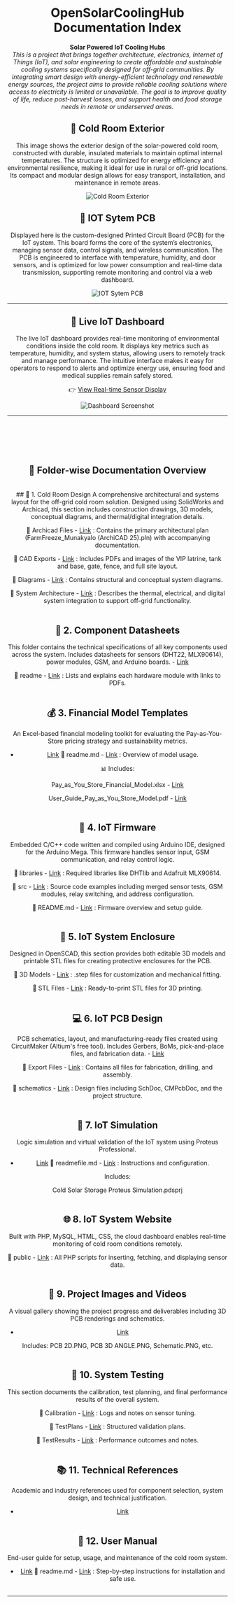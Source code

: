 <div align="center">

# OpenSolarCoolingHub Documentation Index

**Solar Powered IoT Cooling Hubs**  
_This is a project that brings together architecture, electronics, Internet of Things (IoT), and solar engineering to create affordable and sustainable cooling systems specifically designed for off-grid communities. By integrating smart design with energy-efficient technology and renewable energy sources, the project aims to provide reliable cooling solutions where access to electricity is limited or unavailable. The goal is to improve quality of life, reduce post-harvest losses, and support health and food storage needs in remote or underserved areas._

## 🔗 Cold Room Exterior
This image shows the exterior design of the solar-powered cold room, constructed with durable, insulated materials to maintain optimal internal temperatures. The structure is optimized for energy efficiency and environmental resilience, making it ideal for use in rural or off-grid locations. Its compact and modular design allows for easy transport, installation, and maintenance in remote areas.

![Cold Room Exterior](/Project%20Images%20and%20Videos/opensolarimage.PNG)


## 🔗 IOT Sytem PCB
Displayed here is the custom-designed Printed Circuit Board (PCB) for the IoT system. This board forms the core of the system’s electronics, managing sensor data, control signals, and wireless communication. The PCB is engineered to interface with temperature, humidity, and door sensors, and is optimized for low power consumption and real-time data transmission, supporting remote monitoring and control via a web dashboard.

![IOT Sytem PCB](/Project%20Images%20and%20Videos/PCB%203D%20ANGLE.PNG)

---

## 🔗 Live IoT Dashboard  
The live IoT dashboard provides real-time monitoring of environmental conditions inside the cold room. It displays key metrics such as temperature, humidity, and system status, allowing users to remotely track and manage performance. The intuitive interface makes it easy for operators to respond to alerts and optimize energy use, ensuring food and medical supplies remain safely stored.

👉 [View Real-time Sensor Display](http://solarcoolingproject.atwebpages.com/RealtimeDisplayImproved.php)

![Dashboard Screenshot](/Project%20Images%20and%20Videos/solarimagedashboard.PNG)

---

<br><br><br><br>

## 📂 Folder-wise Documentation Overview
<br>
## 🧊 1. Cold Room Design 
A comprehensive architectural and systems layout for the off-grid cold room solution. Designed using SolidWorks and Archicad, this section includes construction drawings, 3D models, conceptual diagrams, and thermal/digital integration details.

🔗 Archicad Files - [Link](https://github.com/EnAccess/OpenSolarCoolingHub/tree/b22f68ab80e7eb956e8c33c35e9078b9c4da2ed1/Cold%20Room%20Design/ColdRoom/Archicad%20Files) : Contains the primary architectural plan (FarmFreeze_Munakyalo (ArchiCAD 25).pln) with accompanying documentation.

🔗 CAD Exports - [Link](https://github.com/EnAccess/OpenSolarCoolingHub/tree/b22f68ab80e7eb956e8c33c35e9078b9c4da2ed1/Cold%20Room%20Design/ColdRoom/CAD%20Exports) : Includes PDFs and images of the VIP latrine, tank and base, gate, fence, and full site layout.

🔗 Diagrams - [Link](https://github.com/EnAccess/OpenSolarCoolingHub/tree/b22f68ab80e7eb956e8c33c35e9078b9c4da2ed1/Cold%20Room%20Design/ColdRoom/Diagrams) : Contains structural and conceptual system diagrams.

🔗 System Architecture - [Link](https://github.com/EnAccess/OpenSolarCoolingHub/tree/b22f68ab80e7eb956e8c33c35e9078b9c4da2ed1/Cold%20Room%20Design/SystemArchitecture) : Describes the thermal, electrical, and digital system integration to support off-grid functionality.<br><br>


## 📎 2. Component Datasheets
This folder contains the technical specifications of all key components used across the system. Includes datasheets for sensors (DHT22, MLX90614), power modules, GSM, and Arduino boards. - [Link](https://github.com/EnAccess/OpenSolarCoolingHub/tree/b22f68ab80e7eb956e8c33c35e9078b9c4da2ed1/Component%20Datasheets) 

🔗 readme - [Link](https://github.com/EnAccess/OpenSolarCoolingHub/blob/b22f68ab80e7eb956e8c33c35e9078b9c4da2ed1/Component%20Datasheets/readme) : Lists and explains each hardware module with links to PDFs.<br><br>


## 💰 3. Financial Model Templates
An Excel-based financial modeling toolkit for evaluating the Pay-as-You-Store pricing strategy and sustainability metrics.
 - [Link](https://github.com/EnAccess/OpenSolarCoolingHub/tree/b22f68ab80e7eb956e8c33c35e9078b9c4da2ed1/Financial%20Model%20Templates) 
🔗 readme.md - [Link](https://github.com/EnAccess/OpenSolarCoolingHub/blob/b22f68ab80e7eb956e8c33c35e9078b9c4da2ed1/Financial%20Model%20Templates/readme.md) : Overview of model usage.

📊 Includes:

Pay_as_You_Store_Financial_Model.xlsx - [Link](https://github.com/EnAccess/OpenSolarCoolingHub/blob/b22f68ab80e7eb956e8c33c35e9078b9c4da2ed1/Financial%20Model%20Templates/Pay_as_You_Store_Financial_Model.xlsx) 

User_Guide_Pay_as_You_Store_Model.pdf - [Link](https://github.com/EnAccess/OpenSolarCoolingHub/blob/b22f68ab80e7eb956e8c33c35e9078b9c4da2ed1/Financial%20Model%20Templates/User_Guide_Pay_as_You_Store_Model.pdf) <br><br>


## 🧠 4. IoT Firmware
Embedded C/C++ code written and compiled using Arduino IDE, designed for the Arduino Mega. This firmware handles sensor input, GSM communication, and relay control logic.

🔗 libraries - [Link](https://github.com/EnAccess/OpenSolarCoolingHub/tree/b22f68ab80e7eb956e8c33c35e9078b9c4da2ed1/IOT%20System%20Arduino%20Firmware/libraries) : Required libraries like DHTlib and Adafruit MLX90614.

🔗 src - [Link](https://github.com/EnAccess/OpenSolarCoolingHub/tree/b22f68ab80e7eb956e8c33c35e9078b9c4da2ed1/IOT%20System%20Arduino%20Firmware/src) : Source code examples including merged sensor tests, GSM modules, relay switching, and address configuration.

🔗 README.md - [Link](https://github.com/EnAccess/OpenSolarCoolingHub/blob/b22f68ab80e7eb956e8c33c35e9078b9c4da2ed1/IOT%20System%20Arduino%20Firmware/src/readme) : Firmware overview and setup guide.<br><br>


## 🧱 5. IoT System Enclosure
Designed in OpenSCAD, this section provides both editable 3D models and printable STL files for creating protective enclosures for the PCB.

🔗 3D Models - [Link](https://github.com/EnAccess/OpenSolarCoolingHub/tree/b22f68ab80e7eb956e8c33c35e9078b9c4da2ed1/IOT%20System%20Enclosure/3D%20Models) : .step files for customization and mechanical fitting.

🔗 STL Files - [Link](https://github.com/EnAccess/OpenSolarCoolingHub/tree/b22f68ab80e7eb956e8c33c35e9078b9c4da2ed1/IOT%20System%20Enclosure/STL%20Files) : Ready-to-print STL files for 3D printing.<br><br>


## 💻 6. IoT PCB Design
PCB schematics, layout, and manufacturing-ready files created using CircuitMaker (Altium's free tool). Includes Gerbers, BoMs, pick-and-place files, and fabrication data. - [Link](https://github.com/EnAccess/OpenSolarCoolingHub/tree/b22f68ab80e7eb956e8c33c35e9078b9c4da2ed1/IOT%20System%20PCB) 

🔗 Export Files - [Link](https://github.com/EnAccess/OpenSolarCoolingHub/tree/b22f68ab80e7eb956e8c33c35e9078b9c4da2ed1/IOT%20System%20PCB/Export%20FIles) : Contains all files for fabrication, drilling, and assembly.

🔗 schematics - [Link](https://github.com/EnAccess/OpenSolarCoolingHub/tree/b22f68ab80e7eb956e8c33c35e9078b9c4da2ed1/IOT%20System%20PCB/schematics) : Design files including SchDoc, CMPcbDoc, and the project structure.<br><br>


## 🧪 7. IoT Simulation
Logic simulation and virtual validation of the IoT system using Proteus Professional.
 - [Link]() 
🔗 readmefile.md - [Link]() : Instructions and configuration.

Includes:

Cold Solar Storage Proteus Simulation.pdsprj<br><br>


## 🌐 8. IoT System Website
Built with PHP, MySQL, HTML, CSS, the cloud dashboard enables real-time monitoring of cold room conditions remotely.

🔗 public - [Link]() : All PHP scripts for inserting, fetching, and displaying sensor data.<br><br>




## 🎥 9. Project Images and Videos
A visual gallery showing the project progress and deliverables including 3D PCB renderings and schematics.
 - [Link]() 


Includes: PCB 2D.PNG, PCB 3D ANGLE.PNG, Schematic.PNG, etc.<br><br>


## 🧪 10. System Testing
This section documents the calibration, test planning, and final performance results of the overall system.

🔗 Calibration - [Link]() : Logs and notes on sensor tuning.

🔗 TestPlans - [Link]() : Structured validation plans.

🔗 TestResults - [Link]() : Performance outcomes and notes.<br><br>


## 📚 11. Technical References
Academic and industry references used for component selection, system design, and technical justification.
 - [Link]() 
<br><br>


## 📘 12. User Manual
End-user guide for setup, usage, and maintenance of the cold room system.
 - [Link]() 
🔗 readme.md - [Link]() : Step-by-step instructions for installation and safe use.<br><br>

---

</div>
